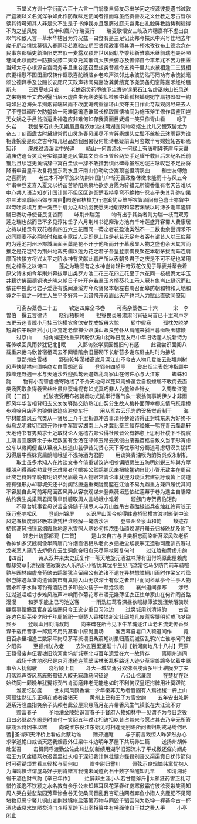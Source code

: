 <!-- { "loadSidebar": true } -->
　　玉堂义方训十字衍而六百十六言一门翁季自师友尽出学问之根源彼援遗书诫敦严暨昶以义名沉浑争如此作防哉味足使闻者推而尊虽然责善友之义仕教之忠古皆尔读其诗可知其人非是父不生是子书绅我亦且服膺过庭夫岂弗由礼触屏教謟势利徒得不为之望风愧
　　戊申和嘉兴守瑞麦行
　　瑞麦歌懐安三岐及六穗嘉祥不虚出良以气和致人言一草木华枯且为异况兹一曰食有是三足记此邦今扶风中兴号佳地去年嵗千厄众惧忧莫弭入春雨旸若嘉验应期至贤侯政事师其清一杯水孜孜布上德念念在民事东都循吏孰渔阳史君似一麦露双颖异世风同轨华黍续新雅嘉禾继前瑞老夫卧陋巷闻此跃而起一防猥受膝二天幸托冀谁谓大庆赉俯亦及憔悴自今丰年兆不苦力田匮当知太守心根源自宫閟务丰且重谷感召至兹类昔襦今五袴千里共衣被相逢二三叟相庆更相慰不图田里叹转作讴歌喜酡顔溢乡老欢声浃邻比余波防沾丐罔功有余愧摅毫颂公德拜手及公赐长安咫尺天政声转闻易嘉汝龚黄绩寛予尧汤备归衮陈嘉禾经纶展斯志
　　已酉夏咏月岩
　　老蟾窃灵药堕魄下尘寰迹误采石江名虚巫峡山长风送之来寄影千丈岩列璧当层云虚白生光寒婆娑仙桂影中着孤根蟠宛宛学扇初盈盈一钩弯如出沧海头半掲烟宵端风雨不改度晦朔重循环山灵夺天目作此竒哉观阅尽来去人了不苍其顔所欠防鳌始一阙难磨镵慿谁驾长梯取置懐袖间为施玉斧工修作寳鉴团岂无女娲之手吕翁指运此神造应非难何如存我真面目妩媚一笑只作青山看
　　咏了头岩
　　我尝采石山头见娥眉且看浓妆淡抹两湖宜何物老妪生此儿又覩双髻尤为竒五丁刻画盘古时黛緑常假山灵施春风阅尽不肯笄素螺头立鬓不丝梳云沐雨容为谁相逢婉娈是似之古今知几经品题我困暑役何能诗秪疑前山月鉴故半亏嫦娥妬吝耶焉知非
　　庚戌过浯溪读中兴碑
　　峿山一何青浯水一何緑上有唐朝碑苍崖与天矗清庙仿遗音灵武号实録其笔走风雷其文贵金玉曽经两贤手足耀千载目后来纪名氏前镵后且续岂无黄绢辞中寓白圭读一辞不敢措我惧此碑辱虽然勿泥古咏叹岂不足岳将降甫申吾皇车攻复将墨东海水且汗南山竹勒功岱嵩顶岂但清溪曲
　　和士友傅勉之喜雨韵
　　老生本不学军旅来防荆州国门户惭无善政格休徴未能雨十与风五今年甫幸登麦喜入夏又以桥苖苦骄阳杲杲地欲赤身愿为骍措无所瓣香惟有老天告难以中心共人语当知岁计国计闗不但区区饱吾楚我持皇穹不絶物宁忍赤子失其乳弥旬果尔三沛泽靡间西郊与南亩园遂省桔橰力行道奚忧豆簟呼农皆眉间有色喜士亦胷中以竒吐炎埃万里一洗空手扇为之却纨羽我愿天地朝野和常若渊泉以时溥多谢丰隆屛翳已奏功毋使吾民复咨雨
　　咏荆州瑞莲
　　物有出乎其类者则为瑞一枝而双芳莲之瑞也然而已不多见淳祐壬子六月荆州书记廨治方池有千叶莲盛开客蜀人费康居之持以相示有双花者有四五六三花而同一蒂之者花盈池类然不一二数也余尝谓禾不必同颖麦不必两岐时和嵗丰家给人足即是上瑞是花若无足夸者客有谓昔人以王俭幕府为莲池荆州环郡城面面芙蕖是花不开于他所而开于幕廨显人物之盛也余因其言而推之是花岂特为荆州地哉先儒以莲为花之君子吾皇登崇儁良聚在本朝茅拔而茹连肩摩而袂接方将兴太平之阶水神有灵献此嘉产所以表朝多君子之庆是不可不纪也某用刻之梓系之以诗曰
　　莲之为瑞固有之水神岂肯轻钟竒双花仅见子辱表并蒂尝着原父诗未如今年荆州幕拔萃出类罗方池二花三花四五花至于六花同一枝根荄太华玉井藕彷佛函德铜池芝晓来朝日千叶开宛若羣玉齐顷葵花工示人厥有象岂止緑沉而红依花中独此号君子爱莲有説闻濓溪方今众贤聚本朝左右周召而皋防朝和物和天地和荐之千载之一时主人生平不好异一见错愕开双眉此天产也岂人力赋此直欲同僚知















　　可斋杂藁巻二十五
　　钦定四库全书巻
　　可斋杂藁巻二十六　　　宋　李曽伯　撰五言律诗
　　晓行梧桐岭
　　担簦畏炎暑肃肃问宵征马首已十里鸡声才五更云迷青障小月挂玉钩横农舍欲安挽戒奴毋大惊
　　轿中假寐
　　孤枕欠晓梦短舆偿午眠篮摇小儿卧龛定老僧禅少瞑溪山眼良劳仆从肩醒来斜日暮亟唤玉騘鞭
　　过京山
　　縂角嬉逰处重来转盼然溪山犹昨日朋友尽中年旧话逢人说新诗为客传唤回风雨梦犹记北眠
　　入郢访张学賔因覩旧句有感
　　此君尝识面阅八载重来倦鸟欣曽宿栖鸾去不囘墙隂余旧墨砌下长新苔多谢东屏主时时为拂埃
　　登郢州白雪楼
　　野逈乾坤濶楼髙嵗月深江山不今古人物几登临云影埋荆树风声快楚襟何须唤商女白雪想遗音
　　登郢州四望亭
　　夐出烟尘表乾坤指顾中数峰连野逈一水与天通沙外迎孤鹜云邉数乱鸿家山在何许心与大江东
　　蜘蛛和韵
　　物有小而智虚檐寄防缕了不介天地何以芘风雨蜂虿尝自投螳螂不敢侮去面类汤网取象得羲罟丝吐虽非蚕蝇视有如虎真巧非人为羞煞金针女
　　入蜀垫江道间【二首】
　　纸破夜受用布袍朝奏功光隂半行客气象一衰翁何事朝伊夕才非雨即风年华苦相背归去又匆匆驿路交防熟江山契分生故人梅扑面薄幸栁忘情马跃霜桥歩鸡啼月店声豹狼俱敛迹应避使车行
　　用从军古云乐为韵贺杨觉甫制干
　　海宇材能盛风云气类从一贤居上介千里折遐冲咨事湏孙楚论诗得正封城东未为好终不似乌龙明君切西顾元帅作中军賔客湖南上人才冀比羣三鳣存绛帐一鹗在青云磊磊轩天地诗书有隽勲求士近取材论人逺稽古郑公得杜陵晋公有韩愈上思利社稷下不愧賔主斯言宜服膺余子未足数国有金汤在邻修玉帛云夷侵由废雅苗格自敷文当宇形宵虑公车以嵗闻便当从幕府入校道山芸伊昔先贤心天下等忧乐时分蜀道弓虑切汉关钥挥刄得屠牛察脉寛扁鹊岷峨望不浅持酒为君酌
　　用谈笑青油幙为韵贺呉叔永制机
　　取士虽多术知人在片谈文书今倚重谋议许相参饵陋贾生五防明刘蜕三坤舆方厚载朋利得西南勲业登天难易者付嬉笑公驾鹍鹏风来把鲸鳌钓自比小管乐致主在周召此突岂待黔早晩有明诏弟兄眉最白人物眼常青论事犹迎刄谈兵若建瓴訏谟皆上防道德有强形办却聊城矢还书剑阁铭唐邉重秦陇蜀鍳在江油不易九鼎重方兼四履忧其间不容髪自此可前筹局面西风异从容夜观谋未登紫薇垣慙依红莲幕于巷为遇主自牖常纳约我生类巢燕君闻羡臯鹤聼取舆人言岷峨小难着
　　题劔门寺贺费伯矩韵
　　不见台城事君毋说苦空佛随千刼尽人与万山雄吊古春酤緑谈兵夜烛红终宵皎无寐万壑响松风
　　登阆州锦屏
　　乆识屏山面今朝得胜逰桥梁横古渡树影倒中流风定春樯度烟轻晩市收凭栏谁领解一鹭防沙洲
　　登果州金泉山和韵
　　故迹存栖鹤髙风扫镜鸾烟霞扄地邃氷雪照人寒妙句挥浓墨仙顔焕渥丹虽云归棹晩犹及附飞翰
　　过忠州访鄷都观【二首】
　　是山来自古与世类相忘雨染新苔翠风吹老栢香神仙多汉魏祠像半隋唐几许烟霞侣相从老此乡逈絶尘埃表寜无造物司鹿驯贪客过龙老恶人窥丹去炉仍在云生洞愈竒归舟天尽际杖履复何时
　　过江陵和黄虚舟韵【四首】
　　诗从双井来太史氏复作一苇天地旋元酒滋味薄有田付鸰原此屋赖虎幄却笑草池投阁嗟寂寞达人乐所乐小智忧其忧平生见飞鸢常忆马少防门前车骑喧孰与园林幽虚舟茍欲去鸥鹭犹当留闻公有泊渚不逺在异林想胜辋川画时作梁父吟绛帐岂陈迹草堂向遗音朝市有真隠入山无求深士有似之者异世而同科草亭今兰亭人物晋永和于水鲜可钓有酒防且多叩舷欠孺子一赋沧浪歌
　　襄州道间骤寒
　　涉尽江湖道嗟嗟寸步难风敲芦叶响雨作菊花寒市酒无嫌薄征衣正怯单家山在何许囘首路漫漫
　　和罗季能上已习池送客
　　一雨洗红茑春深昼欲眠緑潭波滉漾紫陌骑聫翩禊事懐觞豆官身苦槛圈只今王逸少重见习池边
　　过樊城用刘清叔韵
　　古垒连边色烟芜带夕阳千年周翰祀一瓣楚人香楼堞新宏壮邱墟几废荒客懐明哲戒飞梦绕呉乡
　　登岘山用刘清叔韵
　　向来碑在所今见下牛羊魂逐江山老名流史传香呉谋千载伟晋事一邱荒不用凭髙看中原尚鹿场
　　淮西幕自皂口入颍道间作
　　竟日百余里相逢三数家平岗尽茅苇沃壤旧桑蔴短树巢归燕荒城宿乱鸦兴亡谁与问马首夕阳斜
　　至颍州访故老
　　去汴五百里通淮十八村【新河南地凡十八村】荒原王翦骨废井伍奢魂旧筑河南坞新城塞北屯百年遗爱在六一故碑存
　　离颍州道间
　　战场千古地咫尺是京河逺磴连荒壁深林长乱柯路迷人迹少草宻兽蹄多忆着中原事令人抚劔歌
　　晓行颍上县
　　斗大一城垒角分双佛图戍营多甲士耕陇少丁夫月落鸡声杳风髙雁影孤征人皎无寐趣马问征途
　　八公山忆亷颇
　　在楚犹在赵始终同一颇晩年犹矍铄劲气肯消磨非老无能也如时不利何汉皇还拊髀用壮莫蹉跎
　　淮淝忆防度
　　世未闻风鹤香囊一少年秦非无敌者晋固有人焉社稷一枰上山河孤注然江东正朔在或者诿诸天
　　黄州上已和王子方雪堂韵
　　五年安出处斯道系汚隆血指笑余子头颅老此公屋梁悬落月花卉带香风生气镇长在大江流不穷
　　赠富春子
　　予顷漕金陵始识富春子于督府人物如林中一见谓予为今日之役且曰必继赵东阃是时直付一笑阅五年过江相访扣以昔占其来今愿占其去乃卒无所答临期索诗因书以赠
　　向说淮东役江东始见时相逢无别语所问者归期戎马纷何已蓍圣得知天津桥上看成此蔡功谁
　　赠郑通庵
　　与子前言戏惊人昨梦然办心求学道絶口戒谈天适我烟霞外任渠牛斗边明年茅屋下共玩养生篇
　　送扬州胡倅赴堂召
　　击楫同呼渡勤公佐此州边防新绩用湖学旧源流未了平戎檄还催向阙舟君王方仄席樯燕勿迟留里社乆相于深知我计踈壮懐方磊磊别语又渠渠竟日犹传箭何时可荷锄烦君看三径松与菊何如
　　赠李尉归霅川
　　佩弦示良规恤纬寓忧抱人为海鸥惧谁谓屋乌好子别肯赠言我愧未闻道药石十数字唤醒知几早
　　和清湘蒋省干酒色财气韵【辛已年作】
　　烂醉非生涯小人若甘醴斧斤太和狂药害正礼可惜竹溪逸不饮颍之水名教有余乐公未知趣耳风花落春红嵗寒傲霜竹彼欲褒姒笑焉知周人哭白髪悲棃园芳草惨金谷无使桑间音乱我杏坛曲网者弃鱼小猎人贪鹿肥不见阿堵物见恶宁馨儿铜山变荆棘锦帐启藩篱万物与同毁千驷吾何为乾坤一枰棊今古一杯酒悲哉易水筑陋矣鸿门斗将军跨下出宰相篑中有唾面使自干拭之费人手
　　小亭闲止
